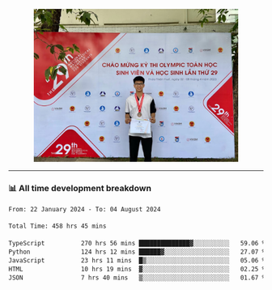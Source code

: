 <p align="center"><img src="asset/header.jpg" width="80%"/></p>

---
<!-- 
<details>
  <summary>📃 My Resume</summary>

### Education

- 📖 **Information Technology**\
📆 10/2021 - present\
📍 **Thang Long University** - Hoang Mai, Hanoi, Vietnam -->

<!-- ### Experience
- 👨‍💻 **Full Stack Web Intern**\
📆 09/2022 - 12/2023\
📍 **TECH 5S** -  Luu Huu Phuong, Phuong My Dinh I, Nam Tu Liem, Hanoi.


- 👨‍💻 **Full Stack Web Fresher**\
📆 1/2022 - 05/2023\
📍 **TECH 5S** -  Luu Huu Phuong, Phuong My Dinh I, Nam Tu Liem, Hanoi.

- 👨‍💻 **Frontend Web Fresher**\
📆 11/2023 - present\
📍 **White Neuron** -  Mau Luong, Ha Dong, Hanoi, Vietnam
</details> -->

### 📊 All time development breakdown

<!--START_SECTION:waka-->

```txt
From: 22 January 2024 - To: 04 August 2024

Total Time: 458 hrs 45 mins

TypeScript          270 hrs 56 mins ██████████████▓░░░░░░░░░░   59.06 %
Python              124 hrs 12 mins ██████▓░░░░░░░░░░░░░░░░░░   27.07 %
JavaScript          23 hrs 11 mins  █▒░░░░░░░░░░░░░░░░░░░░░░░   05.06 %
HTML                10 hrs 19 mins  ▓░░░░░░░░░░░░░░░░░░░░░░░░   02.25 %
JSON                7 hrs 40 mins   ▒░░░░░░░░░░░░░░░░░░░░░░░░   01.67 %
```

<!--END_SECTION:waka-->
